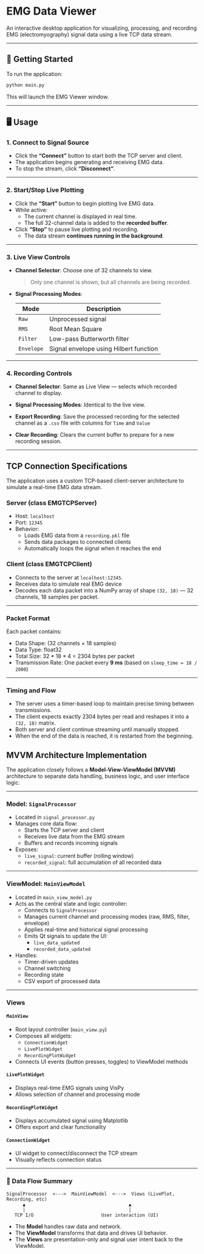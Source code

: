 # EMG Data Viewer

An interactive desktop application for visualizing, processing, and recording EMG (electromyography) signal data using a live TCP data stream.

---

## 🚀 Getting Started

To run the application:

```bash
python main.py
```

This will launch the EMG Viewer window.

---

## 🖥️ Usage

### 1. Connect to Signal Source

- Click the **“Connect”** button to start both the TCP server and client.
- The application begins generating and receiving EMG data.
- To stop the stream, click **“Disconnect”**.

---

### 2. Start/Stop Live Plotting

- Click the **“Start”** button to begin plotting live EMG data.
- While active:
  - The current channel is displayed in real time.
  - The full 32-channel data is added to the **recorded buffer**.
- Click **“Stop”** to pause live plotting and recording.
  - The data stream **continues running in the background**.

---

### 3. Live View Controls

- **Channel Selector**: Choose one of 32 channels to view.  
  > Only one channel is shown, but all channels are being recorded.
  
- **Signal Processing Modes**:

  | Mode      | Description                                |
  |-----------|--------------------------------------------|
  | `Raw`     | Unprocessed signal                         |
  | `RMS`     | Root Mean Square                           |
  | `Filter`  | Low-pass Butterworth filter                |
  | `Envelope`| Signal envelope using Hilbert function     |

---

### 4. Recording Controls

- **Channel Selector**: Same as Live View — selects which recorded channel to display.
- **Signal Processing Modes**: Identical to the live view.
- **Export Recording**: Save the processed recording for the selected channel as a `.csv` file with columns for `Time` and `Value`

- **Clear Recording**: Clears the current buffer to prepare for a new recording session.

---

## TCP Connection Specifications

The application uses a custom TCP-based client-server architecture to simulate a real-time EMG data stream.

### Server (class EMGTCPServer)
- Host: `localhost`
- Port: `12345`
- Behavior:
  - Loads EMG data from a `recording.pkl` file
  - Sends data packages to connected clients
  - Automatically loops the signal when it reaches the end

### Client (class EMGTCPClient)
- Connects to the server at `localhost:12345`.
- Receives data to simulate real EMG device
- Decodes each data packet into a NumPy array of shape `(32, 18)` — 32 channels, 18 samples per packet.

---

###  Packet Format
Each packet contains:

- Data Shape: (32 channels × 18 samples)
- Data Type: float32
- Total Size: 32 * 18 * 4 = 2304 bytes per packet
- Transmission Rate: One packet every **9 ms** (based on `sleep_time = 18 / 2000`)

---

### Timing and Flow

- The server uses a timer-based loop to maintain precise timing between transmissions.
- The client expects exactly 2304 bytes per read and reshapes it into a `(32, 18)` matrix.
- Both server and client continue streaming until manually stopped.
- When the end of the data is reached, it is restarted from the beginning.

##  MVVM Architecture Implementation

The application closely follows a **Model-View-ViewModel (MVVM)** architecture to separate data handling, business logic, and user interface logic.

---

### Model: `SignalProcessor`

- Located in `signal_processor.py`
- Manages core data flow:
  - Starts the TCP server and client
  - Receives live data from the EMG stream
  - Buffers and records incoming signals
- Exposes:
  - `live_signal`: current buffer (rolling window)
  - `recorded_signal`: full accumulation of all recorded data

---

### ViewModel: `MainViewModel`

- Located in `main_view_model.py`
- Acts as the central state and logic controller:
  - Connects to `SignalProcessor`
  - Manages current channel and processing modes (raw, RMS, filter, envelope)
  - Applies real-time and historical signal processing
  - Emits Qt signals to update the UI:
    - `live_data_updated`
    - `recorded_data_updated`
- Handles:
  - Timer-driven updates
  - Channel switching
  - Recording state
  - CSV export of processed data

---

### Views

#### `MainView`
- Root layout controller (`main_view.py`)
- Composes all widgets:
  - `ConnectionWidget`
  - `LivePlotWidget`
  - `RecordingPlotWidget`
- Connects UI events (button presses, toggles) to ViewModel methods

#### `LivePlotWidget`
- Displays real-time EMG signals using VisPy
- Allows selection of channel and processing mode

#### `RecordingPlotWidget`
- Displays accumulated signal using Matplotlib
- Offers export and clear functionality

#### `ConnectionWidget`
- UI widget to connect/disconnect the TCP stream
- Visually reflects connection status

---

### 🔄 Data Flow Summary

```
SignalProcessor  <--->  MainViewModel  <--->  Views (LivePlot, Recording, etc)
      ▲                                      ▲
      │                                      │
   TCP I/O                         User interaction (UI)
```

- The **Model** handles raw data and network.
- The **ViewModel** transforms that data and drives UI behavior.
- The **Views** are presentation-only and signal user intent back to the ViewModel.

